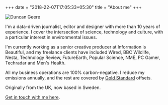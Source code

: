 +++
date = "2018-22-07T17:05:33+05:30"
title = "About me"
+++

![Duncan Geere](/img/about.jpg)

I'm a data-driven journalist, editor and designer with more than 10 years of experience. I cover the intersection of science, technology and culture, with a particular interest in environmental issues.

I'm currently working as a senior creative producer at Information is Beautiful, and my freelance clients have included  Wired, BBC Wildlife, Nesta, Technology Review, FutureEarth, Popular Science, NME, PC Gamer, Techradar and Men's Health.

All my business operations are 100% carbon-negative. I reduce my emissions annually, and the rest are covered by [Gold Standard](https://www.goldstandard.org/) offsets.

Originally from the UK, now based in Sweden.

[Get in touch with me here](/contact/).